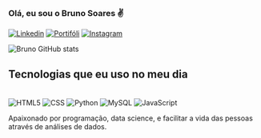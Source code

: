 ### Olá, eu sou o Bruno Soares ✌️

[![Linkedin](https://img.shields.io/badge/LinkedIn-0077B5?style=for-the-badge&logo=linkedin&logoColor=white)](https://www.linkedin.com/in/bruno-oliveira-soares-231552163/)
[![Portifóli](https://img.shields.io/badge/Netlify-00C7B7?style=for-the-badge&logo=netlify&logoColor=white)](https://portifoliobrunosoares.netlify.app/)
[![Instagram](https://img.shields.io/badge/Instagram-E4405F?style=for-the-badge&logo=instagram&logoColor=white)](https://instagram.com/10brunosoares?igshid=YmMyMTA2M2Y=)


![Bruno GitHub stats](https://github-readme-stats.vercel.app/api?username=10Brunosoares&theme=github_dark&show_icons=true)

## Tecnologias que eu uso no meu dia

<div style="display: inline_block"><br/>
<div style="display: inline_block">
  <img align="center" alt="HTML5" src="https://img.shields.io/badge/HTML5-E34F26?style=for-the-badge&logo=html5&logoColor=white" />
  <img align="center" alt="CSS" src="https://img.shields.io/badge/CSS-239120?&style=for-the-badge&logo=css3&logoColor=white" />
  <img align="center" alt="Python" src="https://img.shields.io/badge/Python-14354C?style=for-the-badge&logo=python&logoColor=white" />
  <img align="center" alt="MySQL" src="https://img.shields.io/badge/MySQL-00000F?style=for-the-badge&logo=mysql&logoColor=white" />
  <img align="center" alt="JavaScript" src="https://img.shields.io/badge/logo-javascript-blue?logo=javascript" />

Apaixonado por programação, data science, e facilitar a vida das pessoas através de análises de dados.
